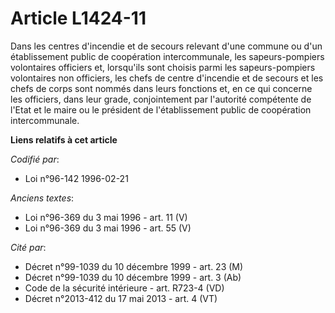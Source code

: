 # Article L1424-11

Dans les centres d'incendie et de secours relevant d'une commune ou d'un établissement public de coopération intercommunale,
les sapeurs-pompiers volontaires officiers et, lorsqu'ils sont choisis parmi les sapeurs-pompiers volontaires non officiers,
les chefs de centre d'incendie et de secours et les chefs de corps sont nommés dans leurs fonctions et, en ce qui concerne
les officiers, dans leur grade, conjointement par l'autorité compétente de l'Etat et le maire ou le président de
l'établissement public de coopération intercommunale.

**Liens relatifs à cet article**

_Codifié par_:

  - Loi n°96-142 1996-02-21

_Anciens textes_:

  - Loi n°96-369 du 3 mai 1996 - art. 11 (V)
  - Loi n°96-369 du 3 mai 1996 - art. 55 (V)

_Cité par_:

  - Décret n°99-1039 du 10 décembre 1999 - art. 23 (M)
  - Décret n°99-1039 du 10 décembre 1999 - art. 3 (Ab)
  - Code de la sécurité intérieure - art. R723-4 (VD)
  - Décret n°2013-412 du 17 mai 2013 - art. 4 (VT)
